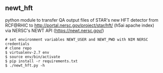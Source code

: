 newt_hft
--------

python module to transfer QA output files of STAR's new HFT detector from
RCF@RHIC to http://portal.nersc.gov/project/star/hft/ (h5ai apache index) via
NERSC's NEWT API (https://newt.nersc.gov/)

```
# set environment variables NEWT_USER and NEWT_PWD with NIM NERSC credentials
# clone repo
$ virtualenv-2.7 env
$ source env/bin/activate
$ pip install -r requirements.txt
$ ./newt_hft.py -h
```
